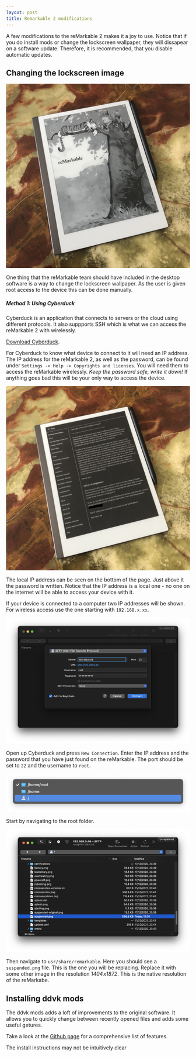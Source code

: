 ```yaml
---
layout: post
title: Remarkable 2 modifications 
---
```


A few modifications to the reMarkable 2 makes it a joy to use. Notice that if you
do install mods or change the lockscreen wallpaper, they will dissapear on a software
update. Therefore, it is recommended, that you disable automatic updates. 

## Changing the lockscreen image

![alt text][1]

One thing that the reMarkable team should have included in the desktop software
is a way to change the lockscreen wallpaper. As the user is given root access to 
the device this can be done manually. 

##### Method 1: Using Cyberduck

Cyberduck is an application that connects to servers or the cloud using
different protocols. It also suppports SSH which is what we can access the
reMarkable 2 with wirelessly. 

[Download Cyberduck](https://cyberduck.io).

For Cyberduck to know what device to connect to it will need an IP address. The
IP address for the reMarkable 2, as well as the password, can be found under
`Settings -> Help -> Copyrights and licenses`. You will need them to access 
the reMarkable wirelessly. *Keep the password safe, write it down!* If anything
goes bad this will be your only way to access the device.

![alt text][2]

The local IP address can be seen on the bottom of the page. Just above it the 
password is written. Notice that the IP address is a local one - no one on the
internet will be able to access your device with it. 

If your device is connected to a computer two IP addresses will be shown. For 
wireless access use the one starting with `192.168.x.xx`.

![alt text][3]

Open up Cyberduck and press `New Connection`. Enter the IP address and the
password that you have just found on the reMarkable. The port should be set
to `22` and the username to `root`.

![alt text][4]

Start by navigating to the root folder.

![alt text][5]

Then navigate to `usr/share/remarkable`. Here you should see a `suspended.png`
file. This is the one you will be replacing. Replace it with some other image
in the resolution *1404 x1872*. This is the native resolution of the reMarkabe.

## Installing ddvk mods

The ddvk mods adds a loft of improvements to the original software. It allows
you to quickly change between recently opened files and adds some useful
getures. 

Take a look at the [Github page](https://github.com/ddvk/remarkable-hacks) 
for a comprehensive list of features.

The install instructions may not be intuitively clear

[1]: /images/2021-remarkable2/8.jpeg "reMarkable 2 with a custom wallpaper"
[2]: /images/2021-remarkable2/7.jpeg "reMarkable 2 SSH access"
[3]: /images/2021-remarkable2/2.png "Cyberduck screenshot"
[4]: /images/2021-remarkable2/3.png "Cyberduck navigation"
[5]: /images/2021-remarkable2/5.png "Cyberduck navigation"